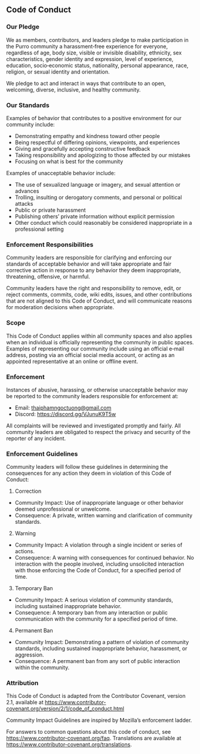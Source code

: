 ## Code of Conduct

### Our Pledge
We as members, contributors, and leaders pledge to make participation in the Purro community a harassment‑free experience for everyone, regardless of age, body size, visible or invisible disability, ethnicity, sex characteristics, gender identity and expression, level of experience, education, socio‑economic status, nationality, personal appearance, race, religion, or sexual identity and orientation.

We pledge to act and interact in ways that contribute to an open, welcoming, diverse, inclusive, and healthy community.

### Our Standards
Examples of behavior that contributes to a positive environment for our community include:
- Demonstrating empathy and kindness toward other people
- Being respectful of differing opinions, viewpoints, and experiences
- Giving and gracefully accepting constructive feedback
- Taking responsibility and apologizing to those affected by our mistakes
- Focusing on what is best for the community

Examples of unacceptable behavior include:
- The use of sexualized language or imagery, and sexual attention or advances
- Trolling, insulting or derogatory comments, and personal or political attacks
- Public or private harassment
- Publishing others’ private information without explicit permission
- Other conduct which could reasonably be considered inappropriate in a professional setting

### Enforcement Responsibilities
Community leaders are responsible for clarifying and enforcing our standards of acceptable behavior and will take appropriate and fair corrective action in response to any behavior they deem inappropriate, threatening, offensive, or harmful.

Community leaders have the right and responsibility to remove, edit, or reject comments, commits, code, wiki edits, issues, and other contributions that are not aligned to this Code of Conduct, and will communicate reasons for moderation decisions when appropriate.

### Scope
This Code of Conduct applies within all community spaces and also applies when an individual is officially representing the community in public spaces. Examples of representing our community include using an official e‑mail address, posting via an official social media account, or acting as an appointed representative at an online or offline event.

### Enforcement
Instances of abusive, harassing, or otherwise unacceptable behavior may be reported to the community leaders responsible for enforcement at:
- Email: thaiphamngoctuong@gmail.com
- Discord: https://discord.gg/VJunuK9T5w

All complaints will be reviewed and investigated promptly and fairly. All community leaders are obligated to respect the privacy and security of the reporter of any incident.

### Enforcement Guidelines
Community leaders will follow these guidelines in determining the consequences for any action they deem in violation of this Code of Conduct:

1) Correction
- Community Impact: Use of inappropriate language or other behavior deemed unprofessional or unwelcome.
- Consequence: A private, written warning and clarification of community standards.

2) Warning
- Community Impact: A violation through a single incident or series of actions.
- Consequence: A warning with consequences for continued behavior. No interaction with the people involved, including unsolicited interaction with those enforcing the Code of Conduct, for a specified period of time.

3) Temporary Ban
- Community Impact: A serious violation of community standards, including sustained inappropriate behavior.
- Consequence: A temporary ban from any interaction or public communication with the community for a specified period of time.

4) Permanent Ban
- Community Impact: Demonstrating a pattern of violation of community standards, including sustained inappropriate behavior, harassment, or aggression.
- Consequence: A permanent ban from any sort of public interaction within the community.

### Attribution
This Code of Conduct is adapted from the Contributor Covenant, version 2.1, available at https://www.contributor-covenant.org/version/2/1/code_of_conduct.html

Community Impact Guidelines are inspired by Mozilla’s enforcement ladder.

For answers to common questions about this code of conduct, see https://www.contributor-covenant.org/faq. Translations are available at https://www.contributor-covenant.org/translations. 